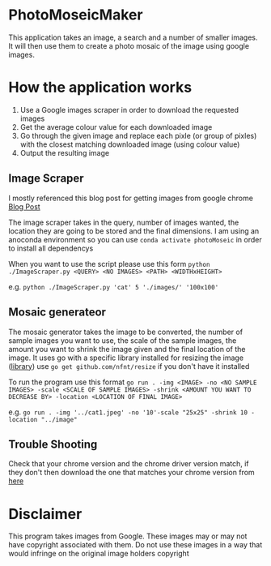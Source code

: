 # PhotoMoseicMaker
This application takes an image, a search and a number of smaller images. It will then use them to create a photo mosaic of the image using google images.

# How the application works

1. Use a Google images scraper in order to download the requested images
2. Get the average colour value for each downloaded image
3. Go through the given image and replace each pixle (or group of pixles) with the closest matching downloaded image (using colour value)
4. Output the resulting image


## Image Scraper

I mostly referenced this blog post for getting images from google chrome [Blog Post](https://towardsdatascience.com/image-scraping-with-python-a96feda8af2d)

The image scraper takes in the query, number of images wanted, the location they are going to be stored and the final dimensions.
I am using an anoconda environment so you can use
`conda activate photoMoseic` 
in order to install all dependencys

When you want to use the script please use this form
`python ./ImageScraper.py <QUERY> <NO IMAGES> <PATH> <WIDTHxHEIGHT>`

e.g.
`python ./ImageScraper.py 'cat' 5 './images/' '100x100'`

## Mosaic generateor

The mosaic generator takes the image to be converted, the number of sample images you want to use, the scale of the sample images, the amount you want to shrink the image given and the final location of the image.
It uses go with a specific library installed for resizing the image ([library](https://github.com/nfnt/resize))
use `go get github.com/nfnt/resize` if you don't have it installed

To run the program use this format
`go run . -img <IMAGE> -no <NO SAMPLE IMAGES> -scale <SCALE OF SAMPLE IMAGES> -shrink <AMOUNT YOU WANT TO DECREASE BY> -location <LOCATION OF FINAL IMAGE>`

e.g.
`go run . -img '../cat1.jpeg' -no '10'-scale "25x25" -shrink 10 -location "../image"`


## Trouble Shooting

Check that your chrome version and the chrome driver version match, if they don't then download the one that matches your chrome version from [here](https://chromedriver.chromium.org/downloads)



# Disclaimer

This program takes images from Google. These images may or may not have copyright associated with them. Do not use these images in a way that would infringe on the original image holders copyright